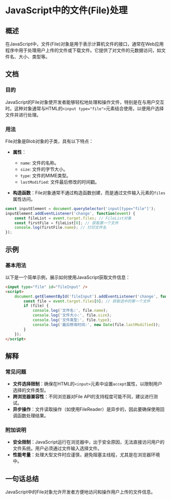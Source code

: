 <!--
Meta Description: # JavaScript中的文件(File)处理 ## 概述 在JavaScript中，文件(File)对象是用于表示计算机文件的接口，通常在Web应用程序中用于处理用户上传的文件或下载文件。它提供了对文件的元数据访问，如文件名、大小、类型等。 ## 文档 ### 目的 JavaScript的Fil...
Meta Keywords: file, type, console, log, input
-->

# JavaScript中的文件(File)处理

## 概述
在JavaScript中，文件(File)对象是用于表示计算机文件的接口，通常在Web应用程序中用于处理用户上传的文件或下载文件。它提供了对文件的元数据访问，如文件名、大小、类型等。

## 文档
### 目的
JavaScript的File对象使开发者能够轻松地处理和操作文件，特别是在与用户交互时。这种对象通常与HTML的`<input type="file">`元素结合使用，以便用户选择文件并进行处理。

### 用法
File对象是Blob对象的子类，具有以下特点：
- **属性**：
  - `name`: 文件的名称。
  - `size`: 文件的字节大小。
  - `type`: 文件的MIME类型。
  - `lastModified`: 文件最后修改的时间戳。
  
- **构造函数**：File对象通常不通过构造函数创建，而是通过文件输入元素的`files`属性访问。

```javascript
const inputElement = document.querySelector('input[type="file"]');
inputElement.addEventListener('change', function(event) {
    const fileList = event.target.files; // FileList对象
    const firstFile = fileList[0]; // 获取第一个文件
    console.log(firstFile.name); // 打印文件名
});
```

## 示例
### 基本用法
以下是一个简单示例，展示如何使用JavaScript获取文件信息：

```html
<input type="file" id="fileInput" />
<script>
    document.getElementById('fileInput').addEventListener('change', function(event) {
        const file = event.target.files[0]; // 获取选中的第一个文件
        if (file) {
            console.log('文件名:', file.name);
            console.log('文件大小:', file.size);
            console.log('文件类型:', file.type);
            console.log('最后修改时间:', new Date(file.lastModified));
        }
    });
</script>
```

## 解释
### 常见问题
- **文件选择限制**：确保在HTML的`<input>`元素中设置`accept`属性，以限制用户选择的文件类型。
- **跨浏览器兼容性**：不同浏览器对File API的支持程度可能不同，建议进行测试。
- **异步操作**：文件读取操作（如使用FileReader）是异步的，因此要确保使用回调函数处理结果。

### 附加说明
- **安全限制**：JavaScript运行在浏览器中，出于安全原因，无法直接访问用户的文件系统。用户必须通过文件输入选择文件。
- **性能考量**：处理大型文件时应谨慎，避免阻塞主线程，尤其是在浏览器环境中。

## 一句话总结
JavaScript中的File对象允许开发者方便地访问和操作用户上传的文件信息。